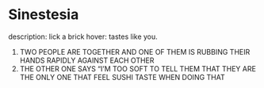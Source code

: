 # Sinestesia

description: lick a brick
hover: tastes like you.

1. TWO PEOPLE ARE TOGETHER AND ONE OF THEM IS RUBBING THEIR HANDS RAPIDLY AGAINST EACH OTHER
2. THE OTHER ONE SAYS “I’M TOO SOFT TO TELL THEM THAT THEY ARE THE ONLY ONE THAT FEEL SUSHI TASTE WHEN DOING THAT
